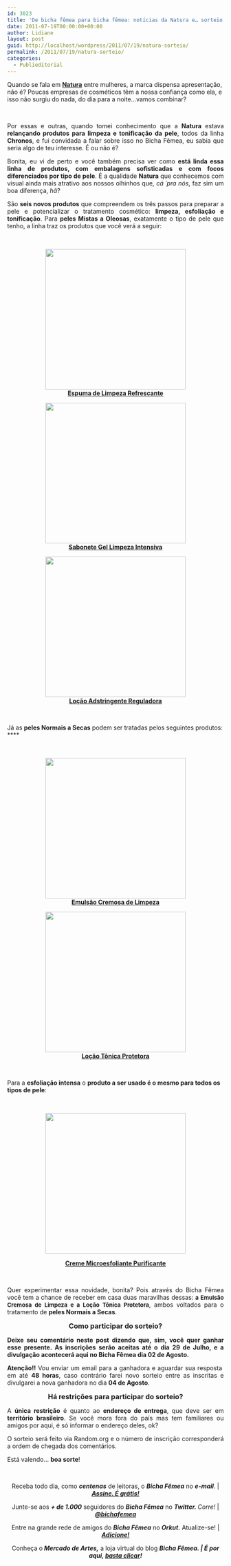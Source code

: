 ```yaml
---
id: 3023
title: 'De bicha fêmea para bicha fêmea: notícias da Natura e… sorteio!!!'
date: 2011-07-19T00:00:00+00:00
author: Lidiane
layout: post
guid: http://localhost/wordpress/2011/07/19/natura-sorteio/
permalink: /2011/07/19/natura-sorteio/
categories:
  - Publieditorial
---
```

Quando se fala em **<a href="http://scf.natura.net/Default.aspx" target="_blank">Natura</a>** entre mulheres, a marca dispensa apresentação, não é? Poucas empresas de cosméticos têm a nossa confiança como ela, e isso não surgiu do nada, do dia para a noite…vamos combinar?

&nbsp;

<p style="text-align: justify;" align="justify">
  Por essas e outras, quando tomei conhecimento que a <strong>Natura</strong> estava <strong>relançando produtos para limpeza e tonificação da pele</strong>, todos da linha <strong>Chronos</strong>, e fui convidada a falar sobre isso no Bicha Fêmea, eu sabia que seria algo de teu interesse. É ou não é?
</p>

<!--more-->

<p align="justify">
  Bonita, eu vi de perto e você também precisa ver como <strong>está linda essa linha de produtos, com embalagens sofisticadas e com focos diferenciados por tipo de pele</strong>. É a qualidade <strong>Natura</strong> que conhecemos com visual ainda mais atrativo aos nossos olhinhos que, <em>cá ´pra nós</em>, faz sim um boa diferença, <em>hã</em>?
</p>

<p align="justify">
  São <strong>seis novos produtos</strong> que compreendem os três passos para preparar a pele e potencializar o tratamento cosmético: <strong>limpeza, esfoliação e tonificação</strong>. Para <strong>peles Mistas a Oleosas</strong>, exatamente o tipo de pele que tenho, a linha traz os produtos que você verá a seguir:
</p>

&nbsp;

<p align="center">
  <strong><a href="http://www.trololodemulher.com.br/blog/wp-content/uploads/2011/07/Espuma-de-Limpeza-Refrescante.jpg"><img class="alignnone size-full wp-image-6643" title="Espuma de Limpeza Refrescante" src="http://www.trololodemulher.com.br/blog/wp-content/uploads/2011/07/Espuma-de-Limpeza-Refrescante.jpg" alt="" width="326" height="326" /></a><br /> <a href="http://scf.natura.net/produtos/natura-chronos/tratamento-basico/espuma-de-limpeza-refrescante" target="_blank">Espuma de Limpeza Refrescante</a></strong>
</p>

<p align="center">
  <strong><a href="http://www.trololodemulher.com.br/blog/wp-content/uploads/2011/07/Sabonete-Gel-Limpeza-Intensiva.jpg"><img class="alignnone size-full wp-image-6649" title="Sabonete Gel Limpeza Intensiva" src="http://www.trololodemulher.com.br/blog/wp-content/uploads/2011/07/Sabonete-Gel-Limpeza-Intensiva.jpg" alt="" width="326" height="326" /></a><br /> <a href="http://scf.natura.net/produtos/natura-chronos/tratamento-basico/sabonete-gel-limpeza-intensiva" target="_blank">Sabonete Gel Limpeza Intensiva</a></strong>
</p>

<p align="center">
  <strong><a href="http://www.trololodemulher.com.br/blog/wp-content/uploads/2011/07/Locao-Adstringente-Reguladora.jpg"><img class="alignnone size-full wp-image-6644" title="Loção Adstringente Reguladora" src="http://www.trololodemulher.com.br/blog/wp-content/uploads/2011/07/Locao-Adstringente-Reguladora.jpg" alt="" width="326" height="326" /></a><br /> <a href="http://scf.natura.net/produtos/natura-chronos/tratamento-basico/locao-adstringente-reguladora" target="_blank">Loção Adstringente Reguladora</a></strong>
</p>

&nbsp;

Já as **peles Normais a Secas** podem ser tratadas pelos seguintes produtos: ****

&nbsp;

<p align="center">
  <strong><a href="http://www.trololodemulher.com.br/blog/wp-content/uploads/2011/07/Emulsao-Cremosa-de-Limpeza.jpg"><img class="alignnone size-full wp-image-6642" title="Emulsão Cremosa de Limpeza" src="http://www.trololodemulher.com.br/blog/wp-content/uploads/2011/07/Emulsao-Cremosa-de-Limpeza.jpg" alt="" width="326" height="326" /><br /> </a><a href="http://scf.natura.net/produtos/natura-chronos/tratamento-basico/emulsao-cremosa-de-limpeza" target="_blank">Emulsão Cremosa de Limpeza</a></strong>
</p>

<p align="center">
  <strong><a href="http://www.trololodemulher.com.br/blog/wp-content/uploads/2011/07/Locao-Tonica-Protetora.jpg"><img class="alignnone size-full wp-image-6645" title="Loção Tônica Protetora" src="http://www.trololodemulher.com.br/blog/wp-content/uploads/2011/07/Locao-Tonica-Protetora.jpg" alt="" width="326" height="326" /></a><br /> <a href="http://scf.natura.net/produtos/natura-chronos/tratamento-basico/locao-tonica-protetora" target="_blank">Loção Tônica Protetora</a></strong>
</p>

&nbsp;

Para a **esfoliação intensa** o **produto a ser usado é o mesmo para todos os tipos de pele**:

&nbsp;

<p align="center">
  <strong><a href="http://www.trololodemulher.com.br/blog/wp-content/uploads/2011/07/Creme-Microesfoliante-Purificante.jpg"><img class="alignnone size-full wp-image-6641" title="Creme Microesfoliante Purificante" src="http://www.trololodemulher.com.br/blog/wp-content/uploads/2011/07/Creme-Microesfoliante-Purificante.jpg" alt="" width="326" height="326" /></a></strong>
</p>

<p align="center">
  <strong><a href="http://scf.natura.net/produtos/natura-chronos/tratamento-basico/creme-microesfoliante-purificante" target="_blank">Creme Microesfoliante Purificante</a></strong>
</p>

&nbsp;

<p align="justify">
  Quer experimentar essa novidade, bonita? Pois através do Bicha Fêmea você tem a chance de receber em casa duas maravilhas dessas: <strong><span style="font-size: small;">a</span></strong> <strong><span style="font-size: small;">Emulsão Cremosa de Limpeza e a Loção Tônica Protetora</span></strong>, ambos voltados para o tratamento de <strong>peles Normais a Secas</strong>.
</p>

<p align="center">
  <strong><span style="font-size: medium;">Como participar do sorteio?</span></strong>
</p>

<p align="justify">
  <strong>Deixe seu comentário neste post dizendo que, sim, você quer ganhar esse presente. As inscrições serão aceitas até o dia 29 de Julho, e a divulgação acontecerá aqui no Bicha Fêmea dia 02 de Agosto. </strong>
</p>

<p align="justify">
  <strong>Atenção!!</strong> Vou enviar um email para a ganhadora e aguardar sua resposta  em até <strong>48 horas</strong>, caso contrário farei novo sorteio entre as inscritas e divulgarei a nova ganhadora no dia <strong>04 de Agosto</strong>.
</p>

<p align="center">
  <strong><span style="font-size: medium;">Há restrições para participar do sorteio?</span></strong>
</p>

<p align="justify">
  A <strong>única restrição</strong> é quanto ao <strong>endereço de entrega</strong>, que deve ser em <strong>território brasileiro</strong>. Se você mora fora do país mas tem familiares ou amigos por aqui, é só informar o endereço deles, ok?
</p>

<p align="justify">
  O sorteio será feito via Random.org e o número de inscrição corresponderá a ordem de chegada dos comentários.
</p>

<p align="justify">
  Está valendo… <strong>boa sorte</strong>!
</p>

&nbsp;

<p align="center">
  Receba todo dia, como <strong><em>centenas</em></strong> de leitoras, o <strong><em>Bicha Fêmea</em></strong> no <strong><em>e-mail</em></strong>. | <strong><em><a href="http://feedburner.google.com/fb/a/mailverify?uri=blogbichafemea&loc=pt_BR">Assine. É grátis!</a></em></strong>
</p>

<p align="center">
  Junte-se aos <strong><em>+ de 1.000</em></strong> seguidores do <strong><em>Bicha Fêmea</em></strong> no <em><strong>Twitter. </strong>Corre!</em> | <strong><em><a href="http://twitter.com/bichafemea">@bichafemea</a></em></strong>
</p>

<p align="center">
  Entre na grande rede de amigos do <strong><em>Bicha Fêmea</em></strong> no <strong><em>Orkut.</em></strong> Atualize-se! | <strong><em><a href="http://www.orkut.com.br/Main#Profile?uid=5161612886294499900">Adicione!</a></em></strong>
</p>

<p align="center">
  Conheça o<strong><em> Mercado de Artes,</em></strong> a loja virtual do blog <strong><em>Bicha Fêmea. | É por aqui, </em></strong><a href="http://www.trololodemulher.com.br/loja/"><strong><em>basta clicar</em></strong></a><strong><em>!</em></strong>
</p>